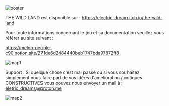 
![poster](https://github.com/Flavien-Dieval/THE-WILD-LAND/assets/101816097/7228431c-c8b7-4890-b676-40298d4091a1)

THE WILD LAND est disponible sur : https://electric-dream.itch.io/the-wild-land

Pour toute informations concernant le jeu et sa documentation veuillez vous référer au site suivant :

https://melon-people-c90.notion.site/271de6d2484440beb1747bda97872ff8

![map1](https://github.com/Flavien-Dieval/THE-WILD-LAND/assets/101816097/3f63c70b-7846-4343-aefc-071fc6c025f0)

Support : 
Si quelque chose c'est mal passé ou si vous souhaitez simplement nous faire part de vos idées d'amélioration / critiques CONSTRUCTIVES vous pouvez nous envoyer un mail à : eletric_dreams@proton.me

![map2](https://github.com/Flavien-Dieval/THE-WILD-LAND/assets/101816097/caa62f94-38e3-4ae5-af25-2a7d108e570d)
